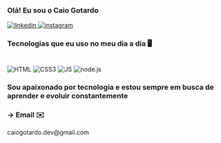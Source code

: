 

### Olá! Eu sou o Caio Gotardo 

[![ linkedin](https://img.shields.io/badge/LinkedIn-0077B5?style=for-the-badge&logo=linkedin&logoColor=white) ](https://www.linkedin.com/in/caio-gotardo-76605a2ba/)
[![ instagram](https://img.shields.io/badge/Instagram-E4405F?style=for-the-badge&logo=instagram&logoColor=white) ](https://www.instagram.com/caiogotardo__/)


### Tecnologias que eu uso no meu dia a dia 🖥️
<div style="display: iniline_block"><br/>
  <img align="center" alt="HTML" src="https://img.shields.io/badge/HTML5-E34F26?style=for-the-badge&logo=html5&logoColor=white">
  <img align="center" alt="CSS3" src="https://img.shields.io/badge/CSS3-1572B6?style=for-the-badge&logo=css3&logoColor=white">
  <img align="center" alt="JS" src="https://img.shields.io/badge/JavaScript-F7DF1E?style=for-the-badge&logo=javascript&logoColor=black">
  <img align="center" alt="node.js" src="https://img.shields.io/badge/Node.js-43853D?style=for-the-badge&logo=node.js&logoColor=white">





### Sou apaixonado por tecnologia e estou sempre em busca de aprender e evoluir constantemente

### -> Email ✉️
<p>caiogotardo.dev@gmail.com</p>
